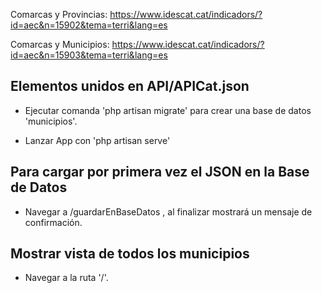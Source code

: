 Comarcas y Provincias:
https://www.idescat.cat/indicadors/?id=aec&n=15902&tema=terri&lang=es

Comarcas y Municipios:
https://www.idescat.cat/indicadors/?id=aec&n=15903&tema=terri&lang=es

## Elementos unidos en API/APICat.json ##

 - Ejecutar comanda 'php artisan migrate' para crear una base de datos 'municipios'.

 - Lanzar App con 'php artisan serve' 

 ## Para cargar por primera vez el JSON en la Base de Datos ##
 - Navegar a /guardarEnBaseDatos , al finalizar mostrará un mensaje de confirmación.

 ## Mostrar vista de todos los municipios
 - Navegar a la ruta '/'.
